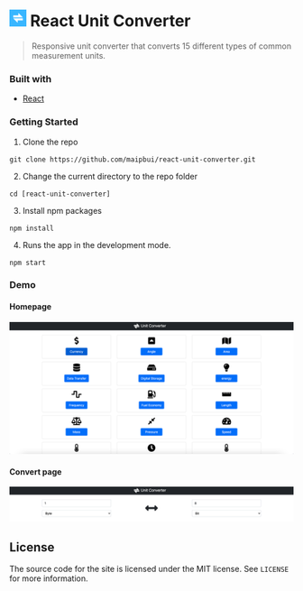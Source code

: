 <h1><img src="https://github.com/maipbui/react-unit-converter/blob/main/public/favicon.ico" width="30" height="30"/> React Unit Converter</h1>

> Responsive unit converter that converts 15 different types of common measurement units.

### Built with
- [React](https://github.com/facebook/react)

### Getting Started
1. Clone the repo
```shell
git clone https://github.com/maipbui/react-unit-converter.git
```
2.  Change the current directory to the repo folder
```shell 
cd [react-unit-converter]
```
3. Install npm packages
```shell
npm install
```
4. Runs the app in the development mode.
```shell
npm start
```

### Demo
#### Homepage
<img src="https://github.com/maipbui/react-unit-converter/blob/main/demo1.png"/>

#### Convert page
<img src="https://github.com/maipbui/react-unit-converter/blob/main/demo2.png"/>

## License
The source code for the site is licensed under the MIT license. See `LICENSE` for more information.
